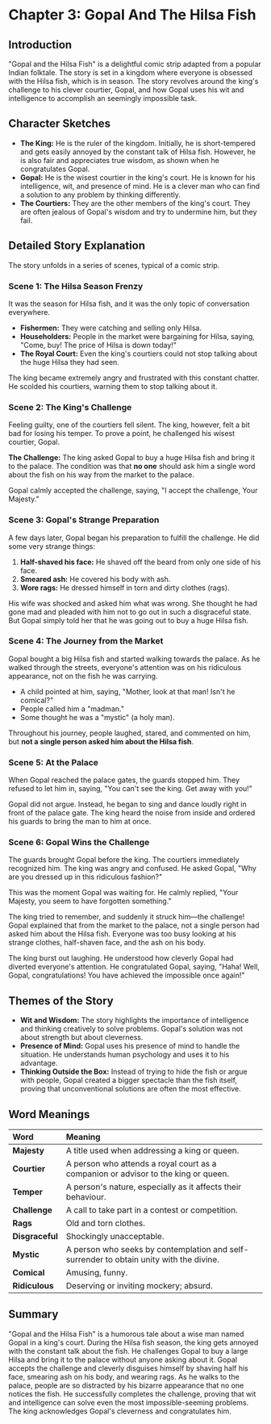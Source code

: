 # Chapter 3: Gopal And The Hilsa Fish

## Introduction

"Gopal and the Hilsa Fish" is a delightful comic strip adapted from a popular Indian folktale. The story is set in a kingdom where everyone is obsessed with the Hilsa fish, which is in season. The story revolves around the king's challenge to his clever courtier, Gopal, and how Gopal uses his wit and intelligence to accomplish an seemingly impossible task.

## Character Sketches

*   **The King:** He is the ruler of the kingdom. Initially, he is short-tempered and gets easily annoyed by the constant talk of Hilsa fish. However, he is also fair and appreciates true wisdom, as shown when he congratulates Gopal.
*   **Gopal:** He is the wisest courtier in the king's court. He is known for his intelligence, wit, and presence of mind. He is a clever man who can find a solution to any problem by thinking differently.
*   **The Courtiers:** They are the other members of the king's court. They are often jealous of Gopal's wisdom and try to undermine him, but they fail.

## Detailed Story Explanation

The story unfolds in a series of scenes, typical of a comic strip.

### Scene 1: The Hilsa Season Frenzy

It was the season for Hilsa fish, and it was the only topic of conversation everywhere.
*   **Fishermen:** They were catching and selling only Hilsa.
*   **Householders:** People in the market were bargaining for Hilsa, saying, "Come, buy! The price of Hilsa is down today!"
*   **The Royal Court:** Even the king's courtiers could not stop talking about the huge Hilsa they had seen.

The king became extremely angry and frustrated with this constant chatter. He scolded his courtiers, warning them to stop talking about it.

### Scene 2: The King's Challenge

Feeling guilty, one of the courtiers fell silent. The king, however, felt a bit bad for losing his temper. To prove a point, he challenged his wisest courtier, Gopal.

**The Challenge:** The king asked Gopal to buy a huge Hilsa fish and bring it to the palace. The condition was that **no one** should ask him a single word about the fish on his way from the market to the palace.

Gopal calmly accepted the challenge, saying, "I accept the challenge, Your Majesty."

### Scene 3: Gopal's Strange Preparation

A few days later, Gopal began his preparation to fulfill the challenge. He did some very strange things:
1.  **Half-shaved his face:** He shaved off the beard from only one side of his face.
2.  **Smeared ash:** He covered his body with ash.
3.  **Wore rags:** He dressed himself in torn and dirty clothes (rags).

His wife was shocked and asked him what was wrong. She thought he had gone mad and pleaded with him not to go out in such a disgraceful state. But Gopal simply told her that he was going out to buy a huge Hilsa fish.

### Scene 4: The Journey from the Market

Gopal bought a big Hilsa fish and started walking towards the palace. As he walked through the streets, everyone's attention was on his ridiculous appearance, not on the fish he was carrying.
*   A child pointed at him, saying, "Mother, look at that man! Isn't he comical?"
*   People called him a "madman."
*   Some thought he was a "mystic" (a holy man).

Throughout his journey, people laughed, stared, and commented on him, but **not a single person asked him about the Hilsa fish**.

### Scene 5: At the Palace

When Gopal reached the palace gates, the guards stopped him. They refused to let him in, saying, "You can't see the king. Get away with you!"

Gopal did not argue. Instead, he began to sing and dance loudly right in front of the palace gate. The king heard the noise from inside and ordered his guards to bring the man to him at once.

### Scene 6: Gopal Wins the Challenge

The guards brought Gopal before the king. The courtiers immediately recognized him. The king was angry and confused. He asked Gopal, "Why are you dressed up in this ridiculous fashion?"

This was the moment Gopal was waiting for. He calmly replied, "Your Majesty, you seem to have forgotten something."

The king tried to remember, and suddenly it struck him—the challenge! Gopal explained that from the market to the palace, not a single person had asked him about the Hilsa fish. Everyone was too busy looking at his strange clothes, half-shaven face, and the ash on his body.

The king burst out laughing. He understood how cleverly Gopal had diverted everyone's attention. He congratulated Gopal, saying, "Haha! Well, Gopal, congratulations! You have achieved the impossible once again!"

## Themes of the Story

*   **Wit and Wisdom:** The story highlights the importance of intelligence and thinking creatively to solve problems. Gopal's solution was not about strength but about cleverness.
*   **Presence of Mind:** Gopal uses his presence of mind to handle the situation. He understands human psychology and uses it to his advantage.
*   **Thinking Outside the Box:** Instead of trying to hide the fish or argue with people, Gopal created a bigger spectacle than the fish itself, proving that unconventional solutions are often the most effective.

## Word Meanings

| Word | Meaning |
| :--- | :--- |
| **Majesty** | A title used when addressing a king or queen. |
| **Courtier** | A person who attends a royal court as a companion or advisor to the king or queen. |
| **Temper** | A person's nature, especially as it affects their behaviour. |
| **Challenge** | A call to take part in a contest or competition. |
| **Rags** | Old and torn clothes. |
| **Disgraceful** | Shockingly unacceptable. |
| **Mystic** | A person who seeks by contemplation and self-surrender to obtain unity with the divine. |
| **Comical** | Amusing, funny. |
| **Ridiculous** | Deserving or inviting mockery; absurd. |

## Summary

"Gopal and the Hilsa Fish" is a humorous tale about a wise man named Gopal in a king's court. During the Hilsa fish season, the king gets annoyed with the constant talk about the fish. He challenges Gopal to buy a large Hilsa and bring it to the palace without anyone asking about it. Gopal accepts the challenge and cleverly disguises himself by shaving half his face, smearing ash on his body, and wearing rags. As he walks to the palace, people are so distracted by his bizarre appearance that no one notices the fish. He successfully completes the challenge, proving that wit and intelligence can solve even the most impossible-seeming problems. The king acknowledges Gopal's cleverness and congratulates him.